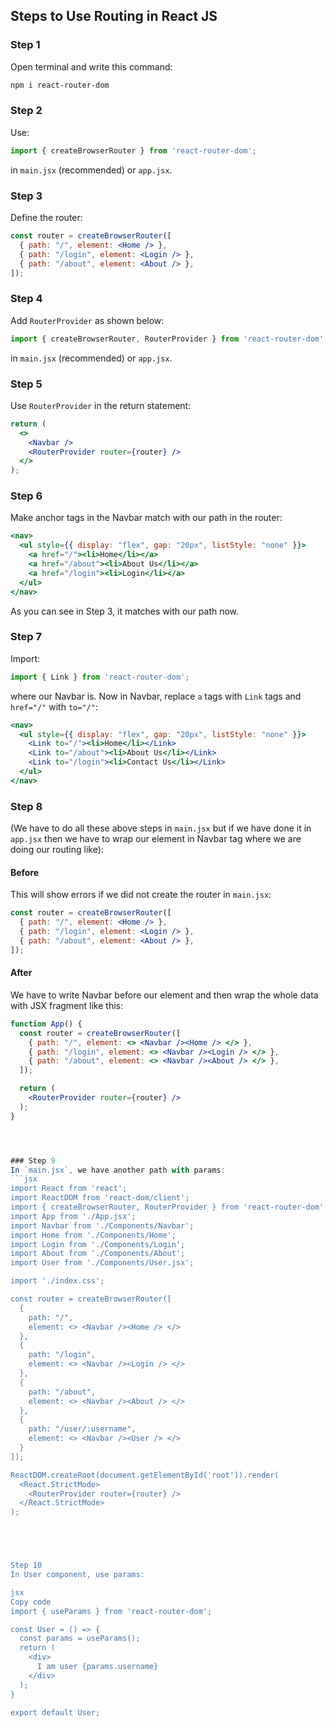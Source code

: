 ## Steps to Use Routing in React JS

### Step 1
Open terminal and write this command:
```bash
npm i react-router-dom
```

### Step 2
Use:
```jsx
import { createBrowserRouter } from 'react-router-dom';
```
in `main.jsx` (recommended) or `app.jsx`.

### Step 3
Define the router:
```jsx
const router = createBrowserRouter([
  { path: "/", element: <Home /> },
  { path: "/login", element: <Login /> },
  { path: "/about", element: <About /> },
]);
```

### Step 4
Add `RouterProvider` as shown below:
```jsx
import { createBrowserRouter, RouterProvider } from 'react-router-dom';
```
in `main.jsx` (recommended) or `app.jsx`.

### Step 5
Use `RouterProvider` in the return statement:
```jsx
return (
  <>
    <Navbar />
    <RouterProvider router={router} />
  </>
);
```

### Step 6
Make anchor tags in the Navbar match with our path in the router:
```jsx
<nav>
  <ul style={{ display: "flex", gap: "20px", listStyle: "none" }}>
    <a href="/"><li>Home</li></a>
    <a href="/about"><li>About Us</li></a>
    <a href="/login"><li>Login</li></a>
  </ul>
</nav>
```
As you can see in Step 3, it matches with our path now.

### Step 7
Import:
```jsx
import { Link } from 'react-router-dom';
```
where our Navbar is. Now in Navbar, replace `a` tags with `Link` tags and `href="/"` with `to="/"`:
```jsx
<nav>
  <ul style={{ display: "flex", gap: "20px", listStyle: "none" }}>
    <Link to="/"><li>Home</li></Link>
    <Link to="/about"><li>About Us</li></Link>
    <Link to="/login"><li>Contact Us</li></Link>
  </ul>
</nav>
```

### Step 8
(We have to do all these above steps in `main.jsx` but if we have done it in `app.jsx` then we have to wrap our element in Navbar tag where we are doing our routing like):

#### Before
This will show errors if we did not create the router in `main.jsx`:
```jsx
const router = createBrowserRouter([
  { path: "/", element: <Home /> },
  { path: "/login", element: <Login /> },
  { path: "/about", element: <About /> },
]);
```

#### After
We have to write Navbar before our element and then wrap the whole data with JSX fragment like this:
```jsx
function App() {
  const router = createBrowserRouter([
    { path: "/", element: <> <Navbar /><Home /> </> },
    { path: "/login", element: <> <Navbar /><Login /> </> },
    { path: "/about", element: <> <Navbar /><About /> </> },
  ]);

  return (
    <RouterProvider router={router} />
  );
}




### Step 9
In `main.jsx`, we have another path with params:
```jsx
import React from 'react';
import ReactDOM from 'react-dom/client';
import { createBrowserRouter, RouterProvider } from 'react-router-dom';
import App from './App.jsx';
import Navbar from './Components/Navbar';
import Home from './Components/Home';
import Login from './Components/Login';
import About from './Components/About';
import User from './Components/User.jsx';

import './index.css';

const router = createBrowserRouter([
  {
    path: "/",
    element: <> <Navbar /><Home /> </>
  },
  {
    path: "/login",
    element: <> <Navbar /><Login /> </>
  },
  {
    path: "/about",
    element: <> <Navbar /><About /> </>
  },
  {
    path: "/user/:username",
    element: <> <Navbar /><User /> </>
  }
]);

ReactDOM.createRoot(document.getElementById('root')).render(
  <React.StrictMode>
    <RouterProvider router={router} />
  </React.StrictMode>
);





Step 10
In User component, use params:

jsx
Copy code
import { useParams } from 'react-router-dom';

const User = () => {
  const params = useParams();
  return (
    <div>
      I am user {params.username}
    </div>
  );
}

export default User;

```
```